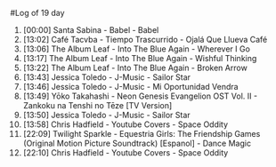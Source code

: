 #Log of 19 day

1. [00:00] Santa Sabina - Babel - Babel
1. [13:02] Café Tacvba - Tiempo Trascurrido - Ojalá Que Llueva Café
1. [13:06] The Album Leaf - Into The Blue Again - Wherever I Go
1. [13:17] The Album Leaf - Into The Blue Again - Wishful Thinking
1. [13:22] The Album Leaf - Into The Blue Again - Broken Arrow
1. [13:43] Jessica Toledo - J-Music - Sailor Star
1. [13:46] Jessica Toledo - J-Music - Mi Oportunidad Vendra
1. [13:49] Yōko Takahashi - Neon Genesis Evangelion OST Vol. II - Zankoku na Tenshi no Tēze [TV Version]
1. [13:50] Jessica Toledo - J-Music - Sailor Star
1. [13:58] Chris Hadfield - Youtube Covers - Space Oddity
1. [22:09] Twilight Sparkle - Equestria Girls: The Friendship Games (Original Motion Picture Soundtrack) [Espanol] - Dance Magic
1. [22:10] Chris Hadfield - Youtube Covers - Space Oddity
